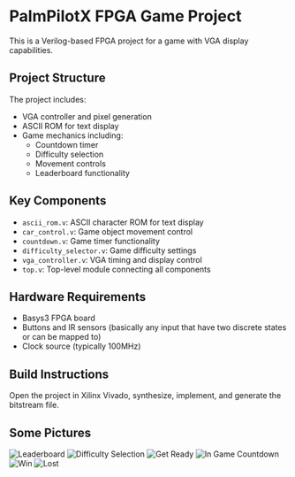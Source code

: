 # PalmPilotX FPGA Game Project

This is a Verilog-based FPGA project for a game with VGA display capabilities.

## Project Structure

The project includes:

- VGA controller and pixel generation
- ASCII ROM for text display
- Game mechanics including:
  - Countdown timer
  - Difficulty selection
  - Movement controls
  - Leaderboard functionality

## Key Components

- `ascii_rom.v`: ASCII character ROM for text display
- `car_control.v`: Game object movement control
- `countdown.v`: Game timer functionality
- `difficulty_selector.v`: Game difficulty settings
- `vga_controller.v`: VGA timing and display control
- `top.v`: Top-level module connecting all components

## Hardware Requirements

- Basys3 FPGA board
- Buttons and IR sensors (basically any input that have two discrete states or can be mapped to)
- Clock source (typically 100MHz)

## Build Instructions

Open the project in Xilinx Vivado, synthesize, implement, and generate the bitstream file.

## Some Pictures
![Leaderboard](https://github.com/user-attachments/assets/0709ceee-84a6-4373-95b9-e1d0a99ff086)
![Difficulty Selection](https://github.com/user-attachments/assets/6446b549-0e0a-4070-8e62-b0fe08710818)
![Get Ready](https://github.com/user-attachments/assets/7027bc57-997e-49cc-a9e8-be02be26c2c5)
![In Game Countdown](https://github.com/user-attachments/assets/63a5e665-5201-4897-b92a-49b7cf53af30)
![Win](https://github.com/user-attachments/assets/68d61281-cf18-41e3-91a3-36c9ec6de61a)
![Lost](https://github.com/user-attachments/assets/7c9c143e-98cd-4b7f-95be-39669ff4c43b)




